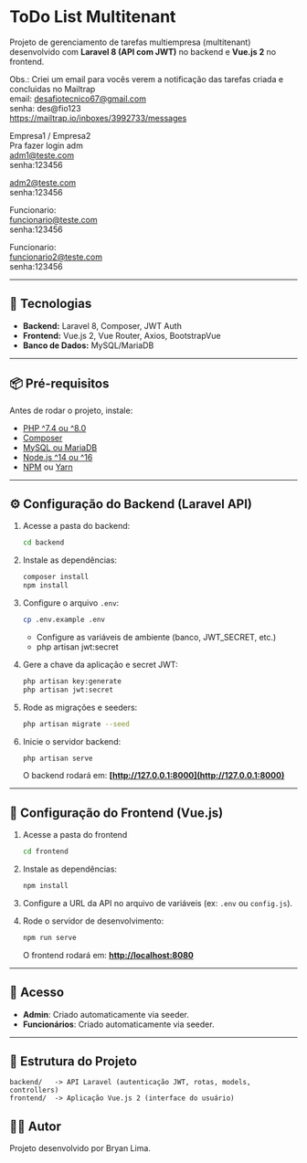 # ToDo List Multitenant

Projeto de gerenciamento de tarefas multiempresa (multitenant) desenvolvido com **Laravel 8 (API com JWT)** no backend e **Vue.js 2** no frontend.

Obs.: Criei um email para vocês verem a notificação das tarefas criada e concluidas no Mailtrap <br>
email: desafiotecnico67@gmail.com <br>
senha: des@fio123 <br>
https://mailtrap.io/inboxes/3992733/messages <br>

Empresa1 / Empresa2 <br>
Pra fazer login adm <br>
adm1@teste.com<br>
senha:123456<br>

adm2@teste.com<br>
senha:123456<br>

Funcionario:<br>
funcionario@teste.com <br>
senha:123456 <br>

Funcionario:<br>
funcionario2@teste.com <br>
senha:123456


---

## 🚀 Tecnologias

* **Backend:** Laravel 8, Composer, JWT Auth
* **Frontend:** Vue.js 2, Vue Router, Axios, BootstrapVue
* **Banco de Dados:** MySQL/MariaDB

---

## 📦 Pré-requisitos

Antes de rodar o projeto, instale:

* [PHP ^7.4 ou ^8.0](https://www.php.net/)
* [Composer](https://getcomposer.org/)
* [MySQL ou MariaDB](https://www.mysql.com/)
* [Node.js ^14 ou ^16](https://nodejs.org/)
* [NPM](https://www.npmjs.com/) ou [Yarn](https://yarnpkg.com/)

---

## ⚙️ Configuração do Backend (Laravel API)

1. Acesse a pasta do backend:

   ```bash
   cd backend
   ```

2. Instale as dependências:

   ```bash
   composer install
   npm install
   ```

3. Configure o arquivo `.env`:

   ```bash
   cp .env.example .env
   ```

   * Configure as variáveis de ambiente (banco, JWT\_SECRET, etc.)
   * php artisan jwt:secret


4. Gere a chave da aplicação e secret JWT:

   ```bash
   php artisan key:generate
   php artisan jwt:secret
   ```

5. Rode as migrações e seeders:

   ```bash
   php artisan migrate --seed
   ```

6. Inicie o servidor backend:

   ```bash
   php artisan serve
   ```

   O backend rodará em: **[http://127.0.0.1:8000](http://127.0.0.1:8000)**

---

## 🎨 Configuração do Frontend (Vue.js)

1. Acesse a pasta do frontend

   ```bash
   cd frontend
   ```

2. Instale as dependências:

   ```bash
   npm install
   ```

3. Configure a URL da API no arquivo de variáveis (ex: `.env` ou `config.js`).

4. Rode o servidor de desenvolvimento:

   ```bash
   npm run serve
   ```

   O frontend rodará em: **[http://localhost:8080](http://localhost:8080)**

---

## 🔑 Acesso

* **Admin**: Criado automaticamente via seeder.
* **Funcionários**: Criado automaticamente via seeder.

---

## 📂 Estrutura do Projeto

```
backend/   -> API Laravel (autenticação JWT, rotas, models, controllers)
frontend/  -> Aplicação Vue.js 2 (interface do usuário)
```


## 👨‍💻 Autor

Projeto desenvolvido por Bryan Lima.

